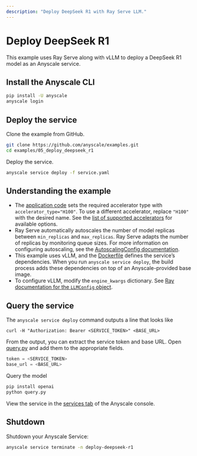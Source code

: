 ```yaml
---
description: "Deploy DeepSeek R1 with Ray Serve LLM."
---
```


# Deploy DeepSeek R1

This example uses Ray Serve along with vLLM to deploy a DeepSeek R1 model as an Anyscale service.

## Install the Anyscale CLI

```bash
pip install -U anyscale
anyscale login
```

## Deploy the service

Clone the example from GitHub.

```bash
git clone https://github.com/anyscale/examples.git
cd examples/05_deploy_deepseek_r1
```

Deploy the service. 
```bash
anyscale service deploy -f service.yaml
```

## Understanding the example

- The [application code](https://github.com/anyscale/examples/blob/main/05_deploy_deepseek_r1/serve_deepseek_r1.py) sets the required accelerator type with `accelerator_type="H100"`. To use a different accelerator, replace `"H100"` with the desired name. See the [list of supported accelerators](https://docs.ray.io/en/latest/ray-core/accelerator-types.html#accelerator-types) for available options.
- Ray Serve automatically autoscales the number of model replicas between `min_replicas` and `max_replicas`. Ray Serve adapts the number of replicas by monitoring queue sizes. For more information on configuring autoscaling, see the [AutoscalingConfig documentation](https://docs.ray.io/en/latest/serve/api/doc/ray.serve.config.AutoscalingConfig.html).
- This example uses vLLM, and the [Dockerfile](https://github.com/anyscale/examples/blob/main/05_deploy_deepseek_r1/Dockerfile) defines the service’s dependencies. When you run `anyscale service deploy`, the build process adds these dependencies on top of an Anyscale-provided base image.
- To configure vLLM, modify the `engine_kwargs` dictionary. See [Ray documentation for the `LLMConfig` object](https://docs.ray.io/en/latest/serve/api/doc/ray.serve.llm.LLMConfig.html#ray.serve.llm.LLMConfig).


## Query the service

The `anyscale service deploy` command outputs a line that looks like  
```text
curl -H "Authorization: Bearer <SERVICE_TOKEN>" <BASE_URL>
```

From the output, you can extract the service token and base URL. Open [query.py](https://github.com/anyscale/examples/blob/main/05_deploy_deepseek_r1/query.py) and add them to the appropriate fields.
```python
token = <SERVICE_TOKEN> 
base_url = <BASE_URL> 
```

Query the model  
```bash
pip install openai
python query.py
```

View the service in the [services tab](https://console.anyscale.com/services) of the Anyscale console.

## Shutdown 
 
Shutdown your Anyscale Service:
```bash
anyscale service terminate -n deploy-deepseek-r1
```
